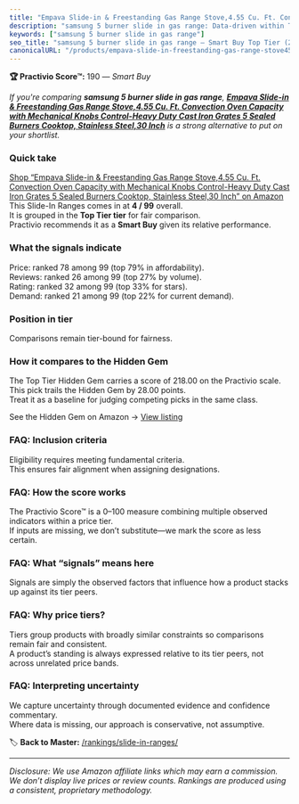 ```yaml
---
title: "Empava Slide-in & Freestanding Gas Range Stove,4.55 Cu. Ft. Convection Oven Capacity with Mechanical Knobs Control-Heavy Duty Cast Iron Grates 5 Sealed Burners Cooktop, Stainless Steel,30 Inch"
description: "samsung 5 burner slide in gas range: Data-driven within Top Tier ranking using the Practivio Score™. Positioned by quality, value, demand, findability, momentu…"
keywords: ["samsung 5 burner slide in gas range"]
seo_title: "samsung 5 burner slide in gas range — Smart Buy Top Tier (2025)"
canonicalURL: "/products/empava-slide-in-freestanding-gas-range-stove455-cu-ft-convection-oven-capacity-with-mechanical-knobs-control-heavy-duty-cast-iron-grates-5-sealed-burners-cooktop-stainless-steel30-inch-B09JK4GB7X/"
---
```


**🏆 Practivio Score™:** 190 — _Smart Buy_


*If you're comparing **samsung 5 burner slide in gas range**, **[Empava Slide-in & Freestanding Gas Range Stove,4.55 Cu. Ft. Convection Oven Capacity with Mechanical Knobs Control-Heavy Duty Cast Iron Grates 5 Sealed Burners Cooktop, Stainless Steel,30 Inch](https://www.amazon.com/dp/B09JK4GB7X?tag=practivio-20)** is a strong alternative to put on your shortlist.*
### Quick take
[Shop “Empava Slide-in & Freestanding Gas Range Stove,4.55 Cu. Ft. Convection Oven Capacity with Mechanical Knobs Control-Heavy Duty Cast Iron Grates 5 Sealed Burners Cooktop, Stainless Steel,30 Inch” on Amazon](https://www.amazon.com/dp/B09JK4GB7X?tag=practivio-20)
This Slide-In Ranges comes in at **4 / 99** overall.  
It is grouped in the **Top Tier tier** for fair comparison.  
Practivio recommends it as a **Smart Buy** given its relative performance.

### What the signals indicate
Price: ranked 78 among 99 (top 79% in affordability).  
Reviews: ranked 26 among 99 (top 27% by volume).  
Rating: ranked 32 among 99 (top 33% for stars).  
Demand: ranked 21 among 99 (top 22% for current demand).

### Position in tier
Comparisons remain tier-bound for fairness.

### How it compares to the Hidden Gem
The Top Tier Hidden Gem carries a score of 218.00 on the Practivio scale.  
This pick trails the Hidden Gem by 28.00 points.  
Treat it as a baseline for judging competing picks in the same class.  

See the Hidden Gem on Amazon → [View listing](https://www.amazon.com/dp/B088FZHKKL?tag=practivio-20)

### FAQ: Inclusion criteria
Eligibility requires meeting fundamental criteria.  
This ensures fair alignment when assigning designations.

### FAQ: How the score works
The Practivio Score™ is a 0–100 measure combining multiple observed indicators within a price tier.  
If inputs are missing, we don’t substitute—we mark the score as less certain.

### FAQ: What “signals” means here
Signals are simply the observed factors that influence how a product stacks up against its tier peers.

### FAQ: Why price tiers?
Tiers group products with broadly similar constraints so comparisons remain fair and consistent.  
A product’s standing is always expressed relative to its tier peers, not across unrelated price bands.

### FAQ: Interpreting uncertainty
We capture uncertainty through documented evidence and confidence commentary.  
Where data is missing, our approach is conservative, not assumptive.


🏷️ **Back to Master:** [/rankings/slide-in-ranges/](/rankings/slide-in-ranges/)

---
_Disclosure: We use Amazon affiliate links which may earn a commission. We don’t display live prices or review counts. Rankings are produced using a consistent, proprietary methodology._
